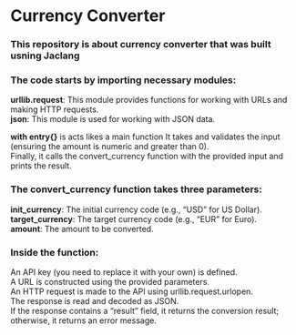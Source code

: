# Currency Converter 
### This repository is about currency converter that was built usning Jaclang

### The code starts by importing necessary modules:
**urllib.request**: This module provides functions for working with URLs and making HTTP requests.<br/>
**json**: This module is used for working with JSON data.

**with entry{}** is acts likes a main function
It takes and validates the input (ensuring the amount is numeric and greater than 0).<br/>
Finally, it calls the convert_currency function with the provided input and prints the result.

### The convert_currency function takes three parameters:
**init_currency**: The initial currency code (e.g., “USD” for US Dollar).<br/>
**target_currency**: The target currency code (e.g., “EUR” for Euro).<br/>
**amount**: The amount to be converted.

### Inside the function:
An API key (you need to replace it with your own) is defined.<br/>
A URL is constructed using the provided parameters.<br/>
An HTTP request is made to the API using urllib.request.urlopen.<br/>
The response is read and decoded as JSON.<br/>
If the response contains a “result” field, it returns the conversion result; otherwise, it returns an error message.<br/>
